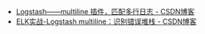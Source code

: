 

* [Logstash——multiline 插件，匹配多行日志 - CSDN博客 ](http://blog.csdn.net/wyqlxy/article/details/52622867)
* [ELK实战-Logstash multiline：识别错误堆栈 - CSDN博客 ](http://blog.csdn.net/k_zombie/article/details/51156319)